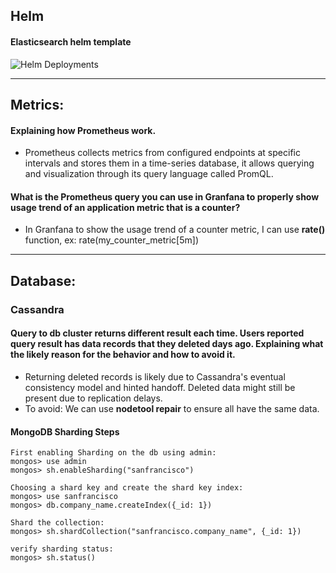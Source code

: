 ## Helm
#### Elasticsearch helm template 
![Helm Deployments](https://github.com/jahanmomo/DevOps-Assessment/blob/master/Helm-Metrics-Database/Helm.png)

---
## Metrics:

#### Explaining how Prometheus work.
- Prometheus collects metrics from configured endpoints at specific intervals and stores them in a time-series
database, it allows querying and visualization through its query language called PromQL.

#### What is the Prometheus query you can use in Granfana to properly show usage trend of an application metric that is a counter?
- In Granfana to show the usage trend of a counter metric, I can use **rate()** function, ex: rate(my_counter_metric[5m])

---
## Database:

### Cassandra
#### Query to db cluster returns different result each time.  Users reported query result has data records that they deleted days ago. Explaining what the likely reason for the behavior and how to avoid it.
- Returning deleted records is likely due to Cassandra's eventual consistency model and hinted handoff. Deleted data might still be present due to replication delays. 
- To avoid: We can use **nodetool repair** to ensure all have the same data.
	
#### MongoDB Sharding Steps
	First enabling Sharding on the db using admin:
	mongos> use admin
	mongos> sh.enableSharding("sanfrancisco")
	
	Choosing a shard key and create the shard key index:
	mongos> use sanfrancisco
	mongos> db.company_name.createIndex({_id: 1})
	
	Shard the collection:
	mongos> sh.shardCollection("sanfrancisco.company_name", {_id: 1})

	verify sharding status:
	mongos> sh.status()


